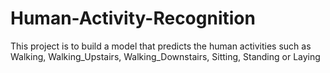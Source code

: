 # Human-Activity-Recognition
This project is to build a model that predicts the human activities such as Walking, Walking_Upstairs, Walking_Downstairs, Sitting, Standing or Laying
